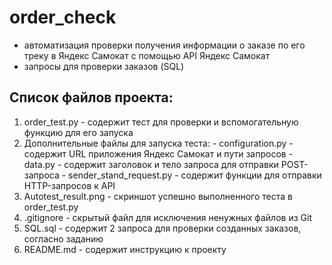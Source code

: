 ﻿# order_check
- автоматизация проверки получения информации о заказе по его треку в Яндекс Самокат с помощью API Яндекс Самокат
- запросы для проверки заказов (SQL)

## Список файлов проекта:
1. order_test.py - содержит тест для проверки и вспомогательную функцию для его запуска
2. Дополнительные файлы для запуска теста:
        - configuration.py - содержит URL приложения Яндекс Самокат и пути запросов
        - data.py - содержит заголовок и тело запроса для отправки POST-запроса
        - sender_stand_request.py - содержит функции для отправки HTTP-запросов к API
3. Autotest_result.png - скриншот успешно выполненного теста в order_test.py
4. .gitignore - скрытый файл для исключения ненужных файлов из Git
5. SQL.sql - содержит 2 запроса для проверки созданных заказов, согласно заданию
6. README.md - содержит инструкцию к проекту